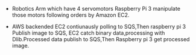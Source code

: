 * Robotics Arm which have 4 servomotors
Raspberry Pi 3 manipulate those motors following orders by Amazon EC2.

* AWS backended
EC2 contiunausly polling to SQS,Then raspberry pi 3 Publish image to SQS, EC2 catch binary data,processing with Dlib.Processed data publish to SQS,Then Raspberry pi 3 get processed image.
